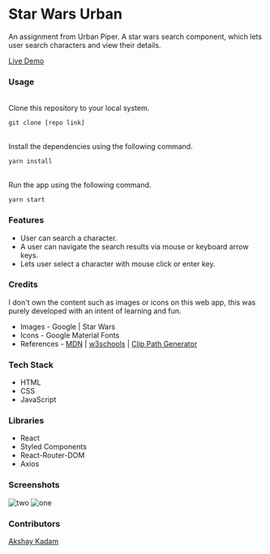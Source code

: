 # Star Wars Urban

An assignment from Urban Piper.
A star wars search component, which lets user search characters and view their details.

[Live Demo](#)

### Usage

<br>
Clone this repository to your local system.

```
git clone [repo link]
```

<br>
Install the dependencies using the following command.

```
yarn install
```

<br>
Run the app using the following command.

```
yarn start
```

### Features

- User can search a character.
- A user can navigate the search results via mouse or keyboard arrow keys.
- Lets user select a character with mouse click or enter key.

### Credits

I don't own the content such as images or icons on this web app, this was purely developed with an intent of learning and fun.

- Images - Google | Star Wars
- Icons - Google Material Fonts
- References - [MDN](https://developer.mozilla.org/en-US/) | [w3schools](https://www.w3schools.com/) | [Clip Path Generator](https://bennettfeely.com/clippy/)

### Tech Stack

- HTML
- CSS
- JavaScript

### Libraries

- React
- Styled Components
- React-Router-DOM
- Axios

### Screenshots

![two](https://user-images.githubusercontent.com/39058941/120072925-b8f9f500-c0b3-11eb-86e4-6a09ae24430c.png)
![one](https://user-images.githubusercontent.com/39058941/120072914-b1d2e700-c0b3-11eb-99db-3401f61279a0.png)

### Contributors

[Akshay Kadam](https://akshaykadam.tech/)
